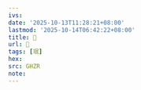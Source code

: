 ```yaml
---
ivs:
date: '2025-10-13T11:28:21+08:00'
lastmod: '2025-10-14T06:42:22+08:00'
title: 󰜨
url: 󰜨
tags: [珉]
hex: 
src: GHZR
note:
---
```

